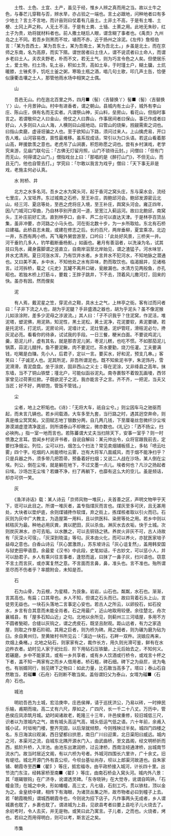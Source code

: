 <!-- { "loadSidebar": true } -->
　　土性、土色、土宜、土产，虽见于经，惟乡人辨之真而用之当。故以土牛之色，与春芒儿穿鞋与否，辨水旱，亦占验之一端也。言土必跟地，问种地者曰有多少地土？言土不言地，而计亩则曰仗着有几亩土。土非土不高，于是有土堆、土梗、土冈上声之称。人无土不活，于是有土粪、土锸、土蒉之用。此地无朱砂，红土子为贵，劝将就材料者也。前人撒土瞇后人眼，谓含糊了事者也。《禹贡》九州岛之土不同。若吾乡则黑而不坟，埴而不赤，近于扬州之涂泥。《左传》詹桓伯言：「某为吾西土，某为吾东土，某为吾南土，某为吾北土。」乡虽是北土，而在京师之东南，名为高原，而实下隰。谓世居者曰土住人，谓不说谎者曰土命人，而谓乡老曰土人。夫农夫野老，朴而不文，若无土气，则为巧言令色之人矣。但使居乐土，爱土物，扫土场，轧土谷，积如土茨，高如土阜，于时瑾土户，糊土牖，土炕暖膝，土锉炙手，饥吃土釜之粥，寒吸土瓶之酒，唱几句土歌，叩几声土缶，恰便似康衢击壤之土人，那管他雨水场中相笑之土偶。 

　　山 

　　吾邑无山。约在迤北百里之外，四月■（髻）〈吉替换丫〉髻■（髻）〈吉替换丫〉山，十月景钟山。村中有进香者，谓之朝山。县城内有土山子，城外有李山庄、陈山庄，俱有名而无实者。凡谓祭山神，买山料，垒房山，看花山，但指时事言之。若谓敬仰之人曰金山，倚仗之人曰靠山，作事居间者曰保山，事已作成者曰好山，人多则曰人山人海，人横则曰山摇地动。曰管山的烧柴，觊觎需索之词也。曰指山卖磨，虚诬诳骗之人也。至于欲知山下路，须问过来人。上山擒虎易，开口告人难。山河容易改，禀性最难移。虽系现成话，常引以为口头语。若这山看着那山高，畔援歆羡之意也。老虎吊了山涧裹，积怨称愿之词也。尝有乡村演戏，老学究来游，见庙门联句云：「古佛无灯留月照，山门不锁待云封。」问僧曰：「但有门而无山，何得谓之山门，」僧指戏台上曰：「那唱的是《醉打山门》，不但无山，而且无门，他也自管去打。」学究曰：「尔敢以我言为戏乎」僧曰：「天下事无非是戏，老施主何必认真。 

　　水 附桥、井 

　　北方之水多名河。吾乡之水为窝头河，起于香河之窝头庄，东与渠水会，流经七里庄，入宝坻界。东过城南之石桥，至王补庄，舆鲍邱河会。鲍邱发源密云北山，经三河、夏店等处，至邑之虎将庄入境，至王补庄，舆窝头河会。雍正四年，因八门城河口窄曲，乃自林亭别开直河一道，至宽江入蓟运河。故曰北鲍邱，南窝头，王补庄前好汇流。直到林亭口，由丰、芦二台可以直达天津。于是林亭百货丛集，虽非冲要，亦河路之小马头也。河在街北数十步，为一乡所取给。东北有石桥曰建福。此桥县志未裁，或建在修志之后。长约百尺，两岸垂柳，夏宜乘凉。北边一井，东西有两小桥。芮飞庵外舅尝游至，口吟曰：「此处好风景，三桥夹一井。河干垂钓几多人，钓竿截断垂杨影。」如画也。暑月有善泅者，以洗澡为名，试其技曰凫水，藏身露脚谓之竖直立，自南岸泅至北岸始见，谓之渣猛子。河水味甘，井水尤清洌。夏日河涨水浑，乃有饮井水者。乡言井水不犯河水，不知地脉之潜通也。又曰美不美，乡中水，不知他处之水有异味，酌而取饮也。临渴掘井，见诸格言。过河拆桥，载之《元史》瓦罐不离井口破，瓮敝漏也。水清方见两般鱼，亦孔昭也。若独木桥上打筋斗，要栽；王胖子跳井，下不去，顶着风儿撒河灯，回来的快。虽亦有因，然而俚矣 

　　泥 

　　有人焉，戴泥星之笠，穿泥点之鞋，具水土之气，上林亭之街。客有过而问者曰：「子非下流之人也，胡为乎泥腿？手非盛酒之器也，胡为乎泥头？虽不像泥猴儿如涂涂附，差多少泥母之涉波流。」其人曰：「子不识我乎？住泥窝，作泥活，堆泥塔，塑泥佛，用泥熟，知泥性，黑土泥松，黄土泥净，花泥要软，素泥要硬。若是托泥坯，打泥炕，泥房论间，泥墙计丈，泥灶管通，泥炉管旺，滑秸泥必匀，搀灰泥必亮。看看你的待承，试试我的手段。一日三餐，粳米白面。不要说鸡泥儿羹，筋泥儿纤，虚有其名，就是那杏泥儿粥，枣泥儿糕，也吃不惯。不如那茄泥儿锅蒸，蒜泥儿醋拌。鱼不要泥鳅，肉不要泥烂。茶水要勤，烧刀任灌。工夫要满钱，吃暍是白赚。先小人，后君子，定以一言。要买水，好和泥，预支几串。」客笑曰：「子诚泥人也。泥其所泥，非吾所谓泥也。既不知紫泥书字，朱泥饰丹，雪泥滑滑，青泥盘盘。坐于涂炭，固非西山之义士；辱在泥涂，又非绛县之高年。抹东墙，当不了铜山铁壁；墐北户，可能似函谷泥丸。南寺裹彀不着毁瓦画墁，西邻家曾见过荷蒉扛掀。子既欲泥子之泥，我亦能言子之言。齐不齐，一把泥，当夫又当匠；好不好，两顿饱，管饭不管钱。」 

　　尘 

　　尘者，地上之积垢也。《诗》：「无将大车，祇自尘兮。」则尘因车马之驰驱而起，而未言几辆也。若乡间载酒，大车多至九套，当行路之时，遇其迥空奔命，则真是维尘冥冥矣。又田赋志地丁银数分两，自几两几钱，下至厘毫丝忽微纤沙尘埃渺漠湖虚澄清净逡巡，则所谓泰山不却微尘，微亦数也。《礼记》：「洒不扬尘，扫必袂拘。」指一室一地而言也。若陈蕃谓大丈夫当扫除天下，安事一室乎？则一时愤激之言耳。尝闻乡村说评书者，自说自解曰：某元帅出令，众将官跟我前去，定要扫净烟尘。列位，尘可以扫，烟怎么个扫法？常见卖烟铺板搭上，多帖「喷云吐雾」四个字。吃烟的人尚能喷吐云雾，岂有大将军八面威风，而于烟不能净扫乎？只是兵器之外，须多带几把笤帚，预备着好扫烟；又说二人战在沙场，某人倒在尘埃。列公，倒在尘埃，就是躺在地下，不过文墨一点儿。埃者何也？凡沙之扬起者曰埃。沙场岂无尘埃？若嫌不净，扫了再躺下，也靡有这么大的空儿。虽是频话，却亦可供一笑。 

　　灰 

　　《渔洋诗话》载：某人诗云「京师风物一堆灰」，夫首善之区，声明文物甲乎天下，诳可以此目之。所谓一堆灰者，盖专指煤灰而言也。煤灰至多可厌，且无甚用处，大块者以垫炉底，余则煤铺搀作软煤，弃之街上，拣煤核者取以引火而已。石灰则为灰中广大教主，为造屋第一用料，且以供医科、染房等处之用。若乡中则以秫秸灰为最。种地必用灰粪，粪以肥田，灰以杀虫。淋灰水去衣垢，快于土城。次则炭灰淋水，亦可去垢。以水醮之，可以去铜钖之锈。养炭火非灰不可，古人诗故有「灰深火可宿」，「灰深到晓温」等句。灰本由火化，而可以养火，亦犹医家培子益母之意也。白香山诗云「灰心罢激昂」，苏东坡诗云「灰心诅复然」，盖用韩安国与狱吏田甲语意。余最爱《汉书》中此段，史笔如话，千古妙文，可以惩小人，并可以励君子。乡人有乘兴往言事者，逢怒而返，曰抹了一鼻子灰，扫兴语也。窃意不言土而言灰，或亦寓复然之意。不言面而言鼻，鼻，准头也。言不准也。殆所谓垩尽而不伤者乎？率臆附会，未知是否。 

　　石 

　　石为山骨，为云根，为星精，为艮象。岩岩，山石也。粼粼，水石也。渐渐，言其高也。有扁；口其卑也。乡人不知，但谓之石头而已。故曰背着石头上山，言徒劳无益也。一块石头落地二言事定心安也。若古人之所云，以卵投石，如石投水，乡言有合其意而未能全肖者。石之用最广，近山地取用较便。余往楚北，舟次襄城县，有「屋多石知山近」之句。北地以余所见，则蓟州三三河墙屋，多用不方不圆者甃砌，合缝以灰钩之，谓之虎皮石，既坚且耐观。距山远者，有力之家造屋，则取之作羣石阶砌。其用之巨者，则为桥为碑。用之细者，则为碾为磨为砧为臼。余自黄州归，至黄陂村书所见云：「溪边一块石，石畔一双杵。浣娘应再来，炊烟上桑楮。」北地之砧石，则家家有之，裁作长方，用久则光滑可鉴，鲜有在水边杵衣者。幼时见人家于祀灶后．阶下用砧石压铁鎗，上元后始去之，不知何义。若碾磨，乡中不能家具，或有一乡共享者，或有乡人饮酒或行桥令，或戏言十杯之下者，盖不知一两家有之而乡人借用者。桥石粗，碑石细。碑下之为赑屃，讹为龟也。有翁婿同行，翁见碑下之物曰：如此力量，比石敢当高多了。壻曰；泰山石自然敢当，若磂■〈石舟〉石则断不敢当矣。盖俗谓妇父为泰山，女壻为磂■〈石舟〉石也。 

　　城池 

　　明初吾邑为土城，宏洽庚申，庄邑侯禅，请于巡抚洪公，乃易以砖，一时绅民乐输，甫期而竣。高二丈有六尺，厚如之，广四尺，长一千二十八丈。万历中，管邑侯应凤添筑月城。幼时闻诸故老，乾隆三十三年，许邑侯重修，较旧城低三尺，识者以为泄城内之气，故有城头高运气高，城头低运气低之语。六十年前，余甫入城小试，时垣埦门楼，整齐完固，以后渐就倾颓，今则残映过半矣。城四门四楼之名，东日海滨曰观澜，西日望都曰拱恩，南日广川曰迎熏，北日渠阳曰威远。城内之河，本渠河之流，自城东北隅开源水门入，由武曲桥，至文昌阁，经文明桥折而西，抵阶升桥，入泮池。由池东出漱润桥，过云津桥，西南注经通津桥，出城南节流水门。故当时居近文阁，有以六桥为号者。外城河四围长六里许，广十余丈。旧有堤埝。城北开源门外有袁公坝，今坝台基址尚存，坝以上郎渠河故道也。自朱家铺、朝霞寺至西■〈翟阝〉等庄，抵宏福寺。由平政桥接入城河，计长四十里。出节流门东注，经韩家桥至南■〈翟阝〉等庄，由南石桥会入窝头河。城内外八景：其「珉碣银钩」在广济寺，讹谓透灵碑。「东寺晓钟」在大觉寺，讹谓自鸣钟。「石幢金顶」在城之中央，形如幡幢，高三丈，凡七级，石刻工巧，贯以铁柱，顶以金为之。金皇统中建，相传下有海眼，为诸货丛集之所，故市物者必曰到幢子上去。若「朝霞晚照」谓城西朝霞寺也，今则讹为招下店子。凡作事两头无成者，乡人谓城裹也耽了，乡裹也耽了。谓进城为上县，见欲县考者曰要上县吃子儿火烧去了。余初考时，令人去买，并无是物。或笑曰此乃寓言。子儿者，之而也。火烧者，烤也。若曰之而用得明白，则可以考，斯言近之矣。 

　　市集 

